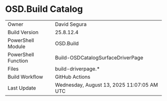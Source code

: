 ﻿# OSD.Build Catalog

| | |
|-|-|
| Owner | David Segura |
| Build Version | 25.8.12.4 |
| PowerShell Module | OSD.Build |
| PowerShell Function | Build-OSDCatalogSurfaceDriverPage |
| Files | build-driverpage.* |
| Build Workflow | GitHub Actions |
| Last Update | Wednesday, August 13, 2025 11:07:05 AM UTC |

